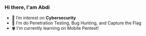 ### Hi there, I'am Abdi


- :cactus: I’m interest on **Cybersecurity**
- :seedling: I'm do Penetration Testing, Bug Hunting, and Capture the Flag
- :four_leaf_clover: I'm currently learning on Mobile Pentest!
